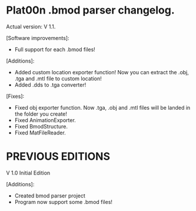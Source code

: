 Plat00n .bmod parser changelog.
=

Actual version: V 1.1.

[Software improvements]:
+  Full support for each .bmod files!

[Additions]:
+	Added custom location exporter function! Now you can extract the .obj, .tga and .mtl file to custom location!
+	Added .dds to .tga converter!

[Fixes]:
*	Fixed obj exporter function. Now .tga, .obj and .mtl files will be landed in the folder you create!
*	Fixed AnimationExporter.
*	Fixed BmodStructure.
*	Fixed MatFileReader.



PREVIOUS EDITIONS
=

V 1.0 Initial Edition

[Additions]:

+  Created bmod parser project
+  Program now support some .bmod files!
